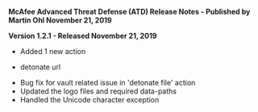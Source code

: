 **McAfee Advanced Threat Defense (ATD) Release Notes - Published by Martin Ohl November 21, 2019**


**Version 1.2.1 - Released November 21, 2019**

* Added 1 new action
+ detonate url
* Bug fix for vault related issue in 'detonate file' action
* Updated the logo files and required data-paths
* Handled the Unicode character exception

